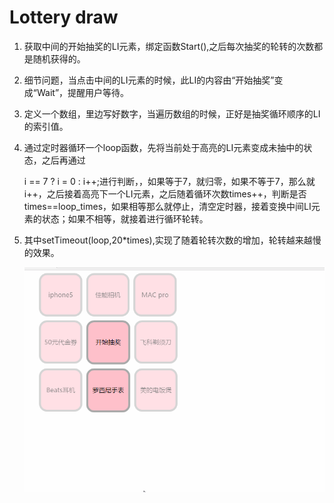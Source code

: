 # Lottery draw

1. 获取中间的开始抽奖的LI元素，绑定函数Start(),之后每次抽奖的轮转的次数都是随机获得的。

2. 细节问题，当点击中间的LI元素的时候，此LI的内容由“开始抽奖”变成“Wait”，提醒用户等待。

3. 定义一个数组，里边写好数字，当遍历数组的时候，正好是抽奖循环顺序的LI的索引值。

4. 通过定时器循环一个loop函数，先将当前处于高亮的LI元素变成未抽中的状态，之后再通过

   i == 7 ? i = 0 : i++;进行判断，，如果等于7，就归零，如果不等于7，那么就i++，之后接着高亮下一个LI元素，之后随着循环次数times++，判断是否times==loop_times，如果相等那么就停止，清空定时器，接着变换中间LI元素的状态；如果不相等，就接着进行循环轮转。

5. 其中setTimeout(loop,20*times),实现了随着轮转次数的增加，轮转越来越慢的效果。

   ![Lottery](Lottery.gif)

   ​